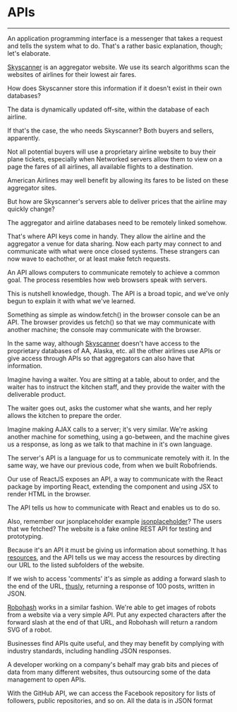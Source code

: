 # APIs
---

An application programming interface is a messenger that takes a request and
tells the system what to do.  That's a rather basic explanation, though; let's elaborate.

[Skyscanner](https://www.skyscanner.com) is an aggregator website. We use its search algorithms scan the websites of airlines for their lowest air fares. 

How does Skyscanner store this information if it doesn't exist in their own databases?

The data is dynamically updated off-site, within the database of each airline.

If that's the case, the who needs Skyscanner? Both buyers and sellers, apparently.

Not all potential buyers will use a proprietary airline website to
buy their plane tickets, especially when Networked servers allow them to view on a page 
the fares of all airlines, all available flights to a destination. 

American Airlines may well benefit by allowing its fares to be listed on these aggregator sites. 

But how are Skyscanner's servers able to deliver prices that the airline may quickly change?

The aggregator and airline databases need to be remotely linked somehow.

That's where API keys come in handy. They allow the airline and the aggregator a venue for data sharing.
Now each party may connect to and communicate with what were once closed systems. 
These strangers can now wave to eachother, or at least make fetch requests.

An API allows computers to communicate remotely to achieve a common goal. The process resembles
how web browsers speak with servers. 

This is nutshell knowledge, though. The API is a broad topic, and we've only
begun to explain it with what we've learned.

Something as simple as window.fetch() in the browser console can be an API. The browser provides 
us fetch() so that we may communicate with another machine; the console may
communicate with the browser.

In the same way, although [Skyscanner]( https://www.skyscanner.com) doesn't
have access to the proprietary databases of AA, Alaska, etc. all the other
airlines use APIs or give access through APIs so that aggregators can also have that
information. 

Imagine having a waiter.  You are sitting at a table, about to order, and the
waiter has to instruct the kitchen staff, and they provide the waiter with
the deliverable product.

The waiter goes out, asks the customer what she wants, and her reply allows the
kitchen to prepare the order.

Imagine making AJAX calls to a server; it's very similar. We're asking another
machine for something, using a go-between, and the machine gives us a response,
as long as we talk to that machine in it's own language.

The server's API is a language for us to communicate remotely with it.  In the
same way, we have our previous code, from when we built Robofriends.

Our use of ReactJS exposes an API, a way to communicate with the React package
by importing React, extending the component and using JSX to render HTML in the
browser.

The API tells us how to communicate with React and enables us to do so. 

Also, remember our jsonplaceholder example
[jsonplaceholder](https://jsonplaceholder.typicode.com/)? The users that we
fetched?  The website is a fake online REST API for testing and prototyping.

Because it's an API it must be giving us information about something. It 
has [resources](https://jsonplaceholder.typicode.com/users), and the API tells 
us we may access the resources by directing our URL to the listed subfolders of
the website.

If we wish to access 'comments' it's as simple as adding a forward slash to the
end of the URL, [thusly](https://jsonplaceholder.typicode.com/users), returning
a response of 100 posts, written in JSON.

[Robohash](https://robohash.org/) works in a similar fashion. We're able to get
images of robots from a website via a very simple API. Put any expected
characters after the forward slash at the end of that URL, and Robohash will
return a random SVG of a robot.

Businesses find APIs quite useful, and they may benefit by complying with
industry standards, including handling JSON responses. 

A developer working on a company's behalf may grab bits and pieces of data from
many different websites, thus outsourcing some of the data management to open
APIs.

With the GitHub API, we can access the Facebook repository for lists of 
followers, public repositories, and so on.  All the data is in JSON format 



